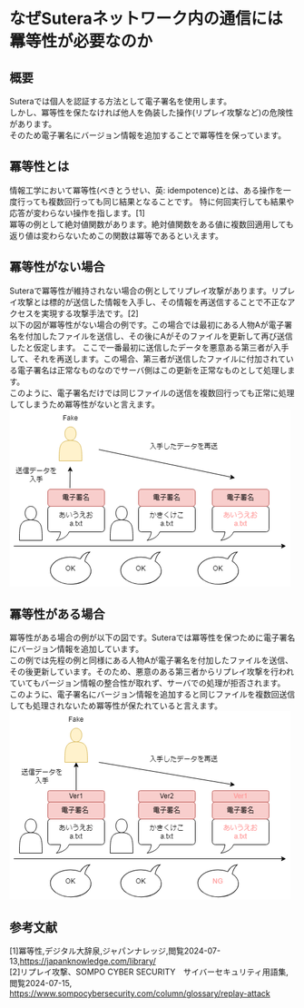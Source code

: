 # なぜSuteraネットワーク内の通信には羃等性が必要なのか
## 概要
Suteraでは個人を認証する方法として電子署名を使用します。  
しかし、冪等性を保たなければ他人を偽装した操作(リプレイ攻撃など)の危険性があります。  
そのため電子署名にバージョン情報を追加することで冪等性を保っています。

## 冪等性とは
情報工学において冪等性(べきとうせい、英: idempotence)とは、ある操作を一度行っても複数回行っても同じ結果となることです。
特に何回実行しても結果や応答が変わらない操作を指します。[1]  
冪等の例として絶対値関数があります。絶対値関数をある値に複数回適用しても返り値は変わらないためこの関数は冪等であるといえます。
## 冪等性がない場合
Suteraで冪等性が維持されない場合の例としてリプレイ攻撃があります。リプレイ攻撃とは標的が送信した情報を入手し、その情報を再送信することで不正なアクセスを実現する攻撃手法です。[2]  
以下の図が冪等性がない場合の例です。この場合では最初にある人物Aが電子署名を付加したファイルを送信し、その後にAがそのファイルを更新して再び送信したと仮定します。
ここで一番最初に送信したデータを悪意ある第三者が入手して、それを再送します。この場合、第三者が送信したファイルに付加されている電子署名は正常なものなのでサーバ側はこの更新を正常なものとして処理します。  
このように、電子署名だけでは同じファイルの送信を複数回行っても正常に処理してしまうため冪等性がないと言えます。  
![figure of discription unidempotence](image/unidempotence.drawio.png)

## 冪等性がある場合
冪等性がある場合の例が以下の図です。Suteraでは冪等性を保つために電子署名にバージョン情報を追加しています。  
この例では先程の例と同様にある人物Aが電子署名を付加したファイルを送信、その後更新しています。そのため、悪意のある第三者からリプレイ攻撃を行われていてもバージョン情報の整合性が取れず、サーバでの処理が拒否されます。  
このように、電子署名にバージョン情報を追加すると同じファイルを複数回送信しても処理されないため冪等性が保たれていると言えます。  
![figure of discription idepotence](image/idempotence.drawio.png)

## 参考文献
[1]冪等性,デジタル大辞泉,ジャパンナレッジ,閲覧2024-07-13,https://japanknowledge.com/library/  
[2]リプレイ攻撃、SOMPO CYBER SECURITY　サイバーセキュリティ用語集,閲覧2024-07-15,  https://www.sompocybersecurity.com/column/glossary/replay-attack 